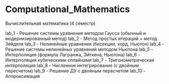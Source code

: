 ﻿# Computational_Mathematics
Вычислительная математика (4 семестр)

lab_1 - Решение системы уравнения методом Гаусса (обычный и модернизированный метод)
lab_2 - Метод простых итераций + метод Зейделя
lab_3 - Нелинейные уравнения (бисекции, хорд, Ньютон)
lab_4 - Решение системы нелинейных уравнений методом Ньютона
lab_5 - Интерполяция (формула Лагранжа, Эйткена, Ньютона)
lab_6 - Интерполяция кубическими сплайнами
lab_7 - Тригонометрическая интерполяция
lab_8 - Численное интегрирование (с двойным пересчетом)
lab_9 - Решение ДУ с двойным пересчетом
lab_10 - Аппроксимация